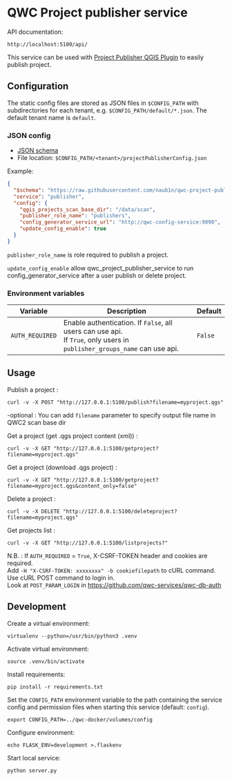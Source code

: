 QWC Project publisher service
=================

API documentation:

    http://localhost:5100/api/

This service can be used with [Project Publisher QGIS Plugin](https://github.com/naub1n/QGIS_Project_Publisher) to easily publish project.


Configuration
-------------

The static config files are stored as JSON files in `$CONFIG_PATH` with subdirectories for each tenant,
e.g. `$CONFIG_PATH/default/*.json`. The default tenant name is `default`.

### JSON config

* [JSON schema](schemas/qwc-project-publisher-service.json)
* File location: `$CONFIG_PATH/<tenant>/projectPublisherConfig.json`

Example:
```json
{
  "$schema": "https://raw.githubusercontent.com/naub1n/qwc-project-publisher-service/master/schemas/qwc-project-publisher-service.json",
  "service": "publisher",
  "config": {
    "qgis_projects_scan_base_dir": "/data/scan", 
    "publisher_role_name": "publishers",
    "config_generator_service_url": "http://qwc-config-service:9090",
    "update_config_enable": true
  }
}
```

`publisher_role_name` is role required to publish a project.

`update_config_enable` allow qwc_project_publisher_service to run config_generator_service after a user publish or delete project.

### Environment variables

| Variable                   | Description                                   |  Default        |
|----------------------------|-----------------------------------------------|-----------------|
| `AUTH_REQUIRED`            | Enable authentication. If `False`, all users can use api.</br>If `True`, only users in `publisher_groups_name` can use api.| `False`         |



Usage
-----

Publish a project :

`curl -v -X POST "http://127.0.0.1:5100/publish?filename=myproject.qgs"`

-optional : You can add `filename` parameter to specify output file name in QWC2 scan base dir

Get a project (get .qgs project content (xml)) :

`curl -v -X GET "http://127.0.0.1:5100/getproject?filename=myproject.qgs"`

Get a project (download .qgs project) :

`curl -v -X GET "http://127.0.0.1:5100/getproject?filename=myproject.qgs&content_only=false"`

Delete a project :

`curl -v -X DELETE "http://127.0.0.1:5100/deleteproject?filename=myproject.qgs"`

Get projects list :

`curl -v -X GET "http://127.0.0.1:5100/listprojects?"`

N.B. : If `AUTH_REQUIRED` = `True`, X-CSRF-TOKEN header and cookies are required.</br>
Add `-H "X-CSRF-TOKEN: xxxxxxxx" -b cookiefilepath` to cURL command.<br>
Use cURL POST command to login in.<br>
Look at `POST_PARAM_LOGIN` in https://github.com/qwc-services/qwc-db-auth

Development
-----------

Create a virtual environment:

    virtualenv --python=/usr/bin/python3 .venv

Activate virtual environment:

    source .venv/bin/activate

Install requirements:

    pip install -r requirements.txt

Set the `CONFIG_PATH` environment variable to the path containing the service config and permission files when starting this service (default: `config`).

    export CONFIG_PATH=../qwc-docker/volumes/config

Configure environment:

    echo FLASK_ENV=development >.flaskenv

Start local service:

    python server.py 
